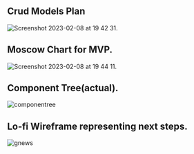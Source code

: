 
## Crud Models Plan

![Screenshot 2023-02-08 at 19 42 31](https://user-images.githubusercontent.com/111753918/217634766-ba985388-af73-47f7-be8d-bc52cfc917e7.png). 

## Moscow Chart for MVP. 

![Screenshot 2023-02-08 at 19 44 11](https://user-images.githubusercontent.com/111753918/217635075-01752a3e-66b3-4448-b5af-092778963a73.png). 

## Component Tree(actual). 

![componentree](https://user-images.githubusercontent.com/111753918/217782788-d83e349f-c49e-428d-9933-403e4411f477.png)

## Lo-fi Wireframe representing next steps. 

![gnews](https://user-images.githubusercontent.com/111753918/217636353-5ce20569-9e15-4513-9636-b1475bbbe7e8.png)
